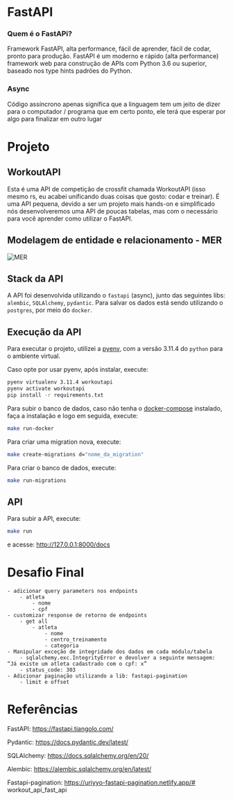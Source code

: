 # FastAPI
### Quem é o FastAPi?
Framework FastAPI, alta performance, fácil de aprender, fácil de codar, pronto para produção.
FastAPI é um moderno e rápido (alta performance) framework web para construção de APIs com Python 3.6 ou superior, baseado nos type hints padrões do Python.

### Async
Código assíncrono apenas significa que a linguagem tem um jeito de dizer para o computador / programa que em certo ponto, ele terá que esperar por algo para finalizar em outro lugar

# Projeto
## WorkoutAPI

Esta é uma API de competição de crossfit chamada WorkoutAPI (isso mesmo rs, eu acabei unificando duas coisas que gosto: codar e treinar). É uma API pequena, devido a ser um projeto mais hands-on e simplificado nós desenvolveremos uma API de poucas tabelas, mas com o necessário para você aprender como utilizar o FastAPI.

## Modelagem de entidade e relacionamento - MER
![MER](/mer.jpg "Modelagem de entidade e relacionamento")

## Stack da API

A API foi desenvolvida utilizando o `fastapi` (async), junto das seguintes libs: `alembic`, `SQLAlchemy`, `pydantic`. Para salvar os dados está sendo utilizando o `postgres`, por meio do `docker`.

## Execução da API

Para executar o projeto, utilizei a [pyenv](https://github.com/pyenv/pyenv), com a versão 3.11.4 do `python` para o ambiente virtual.

Caso opte por usar pyenv, após instalar, execute:

```bash
pyenv virtualenv 3.11.4 workoutapi
pyenv activate workoutapi
pip install -r requirements.txt
```
Para subir o banco de dados, caso não tenha o [docker-compose](https://docs.docker.com/compose/install/linux/) instalado, faça a instalação e logo em seguida, execute:

```bash
make run-docker
```
Para criar uma migration nova, execute:

```bash
make create-migrations d="nome_da_migration"
```

Para criar o banco de dados, execute:

```bash
make run-migrations
```

## API

Para subir a API, execute:
```bash
make run
```
e acesse: http://127.0.0.1:8000/docs

# Desafio Final
    - adicionar query parameters nos endpoints
        - atleta
            - nome
            - cpf
    - customizar response de retorno de endpoints
        - get all
            - atleta
                - nome
                - centro_treinamento
                - categoria
    - Manipular exceção de integridade dos dados em cada módulo/tabela
        - sqlalchemy.exc.IntegrityError e devolver a seguinte mensagem: “Já existe um atleta cadastrado com o cpf: x”
        - status_code: 303
    - Adicionar paginação utilizando a lib: fastapi-pagination
        - limit e offset
# Referências

FastAPI: https://fastapi.tiangolo.com/

Pydantic: https://docs.pydantic.dev/latest/

SQLAlchemy: https://docs.sqlalchemy.org/en/20/

Alembic: https://alembic.sqlalchemy.org/en/latest/

Fastapi-pagination: https://uriyyo-fastapi-pagination.netlify.app/# workout_api_fast_api
